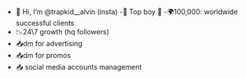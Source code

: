- 👋 Hi, I’m @trapkid__alvin (insta)
-🥇 Top boy 🧢
-🌍100,000: worldwide successful clients 
- 📉24\7 growth (hq followers)
- 📥dm for advertising 
- 📥dm for promos
- 📥 social media accounts management 
